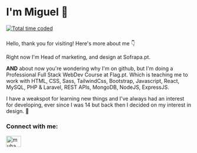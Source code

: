 ###
<h1 align="left">I'm Miguel 👋</h1>
<a href="https://wakatime.com/@2851d98a-5309-4027-9bc6-c75ffd8f6aa2"><img src="https://wakatime.com/badge/user/2851d98a-5309-4027-9bc6-c75ffd8f6aa2.svg" alt="Total time coded" /></a>

###

<p> Hello, thank you for visiting! Here's more about me 👇</p>
<p> 

Right now I'm Head of marketing, and design at Sofrapa.pt. 

<strong>AND</strong> about now you're wondering why I'm on github, but I'm doing a Professional Full Stack WebDev Course at Flag.pt. Which is teaching me to work with HTML, CSS, Sass, TailwindCss, Bootstrap, Javascript, React, MySQL, PHP & Laravel, REST APIs, MongoDB, NodeJS, ExpressJS.


I have a weakspot for learning new things and I've always had an interest for developing, ever since I was 14 but back then I decided on my interest in design. 📝
</p>


<h3 align="left">Connect with me:</h3>
<p align="left">
<a href="https://www.linkedin.com/in/miguelcristino23/" target="blank"><img align="center" src="https://raw.githubusercontent.com/rahuldkjain/github-profile-readme-generator/master/src/images/icons/Social/linked-in-alt.svg" alt="muhammad-nurcholis-112b73162" height="30" width="40" /></a>
</p>


<!--
**mcristino/mcristino** is a ✨ _special_ ✨ repository because its `README.md` (this file) appears on your GitHub profile.

Here are some ideas to get you started:

- 🔭 I’m currently working on ...
- 🌱 I’m currently learning ...
- 👯 I’m looking to collaborate on ...
- 🤔 I’m looking for help with ...
- 💬 Ask me about ...
- 📫 How to reach me: ...
- 😄 Pronouns: ...
- ⚡ Fun fact: ...
-->

